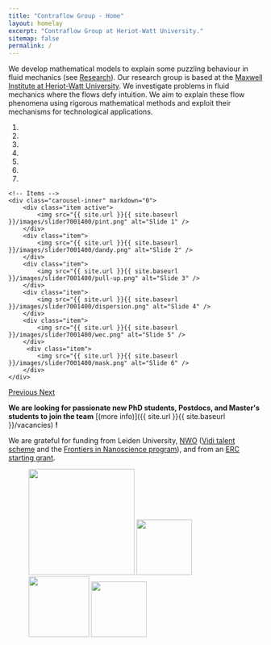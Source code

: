 ```yaml
---
title: "Contraflow Group - Home"
layout: homelay
excerpt: "Contraflow Group at Heriot-Watt University."
sitemap: false
permalink: /
---
```


We develop mathematical models to explain some puzzling behaviour in fluid mechanics (see [Research](research)). Our research group is based at the [Maxwell Institute at Heriot-Watt University](https://www.maxwell.ac.uk/). We investigate problems in fluid mechanics where the flows defy intuition. We aim to explain these flow phenomena using rigorous mathematical methods and exploit their mechanisms for technological applications.

<div markdown="0" id="carousel" class="carousel slide" data-ride="carousel" data-interval="4000" data-pause="hover" >
    <!-- Menu -->
    <ol class="carousel-indicators">
        <li data-target="#carousel" data-slide-to="0" class="active"></li>
        <li data-target="#carousel" data-slide-to="1"></li>
        <li data-target="#carousel" data-slide-to="2"></li>
        <li data-target="#carousel" data-slide-to="3"></li>
        <li data-target="#carousel" data-slide-to="4"></li>
        <li data-target="#carousel" data-slide-to="5"></li>
        <li data-target="#carousel" data-slide-to="6"></li>
    </ol>

    <!-- Items -->
    <div class="carousel-inner" markdown="0">
        <div class="item active">
            <img src="{{ site.url }}{{ site.baseurl }}/images/slider7001400/pint.png" alt="Slide 1" />
        </div>
        <div class="item">
            <img src="{{ site.url }}{{ site.baseurl }}/images/slider7001400/dandy.png" alt="Slide 2" />
        </div>
        <div class="item">
            <img src="{{ site.url }}{{ site.baseurl }}/images/slider7001400/pull-up.png" alt="Slide 3" />
        </div>
        <div class="item">
            <img src="{{ site.url }}{{ site.baseurl }}/images/slider7001400/dispersion.png" alt="Slide 4" />
        </div>
        <div class="item">
            <img src="{{ site.url }}{{ site.baseurl }}/images/slider7001400/wec.png" alt="Slide 5" />
        </div>       
         <div class="item">
            <img src="{{ site.url }}{{ site.baseurl }}/images/slider7001400/mask.png" alt="Slide 6" />
        </div>
    </div>
  <a class="left carousel-control" href="#carousel" role="button" data-slide="prev">
    <span class="glyphicon glyphicon-chevron-left" aria-hidden="true"></span>
    <span class="sr-only">Previous</span>
  </a>
  <a class="right carousel-control" href="#carousel" role="button" data-slide="next">
    <span class="glyphicon glyphicon-chevron-right" aria-hidden="true"></span>
    <span class="sr-only">Next</span>
  </a>
</div>


 **We are looking for passionate new PhD students, Postdocs, and Master's students to join the team** [(more info)]({{ site.url }}{{ site.baseurl }}/vacancies) **!**


We are grateful for funding from Leiden University, [NWO](www.nwo.nl) ([Vidi talent scheme](http://www.nwo.nl/en/research-and-results/programmes/Talent+Scheme) and the [Frontiers in Nanoscience program](https://www.universiteitleiden.nl/en/research/research-projects/science/frontiers-of-nanoscience-nanofront)), and from an [ERC starting grant](https://erc.europa.eu/funding/starting-grants).

<figure class="fourth">
  <img src="{{ site.url }}{{ site.baseurl }}/images/logopic/Logo_HW.png" style="width: 210px">
  <img src="{{ site.url }}{{ site.baseurl }}/images/logopic/Logo_Nanofront.jpg" style="width: 110px">
  <img src="{{ site.url }}{{ site.baseurl }}/images/logopic/Logo_NWO.jpg" style="width: 120px">
  <img src="{{ site.url }}{{ site.baseurl }}/images/logopic/Logo_ERC.jpg" style="width: 110px">
</figure>
